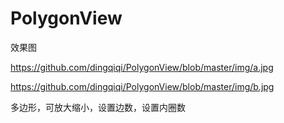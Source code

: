 # PolygonView

效果图

https://github.com/dingqiqi/PolygonView/blob/master/img/a.jpg

https://github.com/dingqiqi/PolygonView/blob/master/img/b.jpg



多边形，可放大缩小，设置边数，设置内圈数
